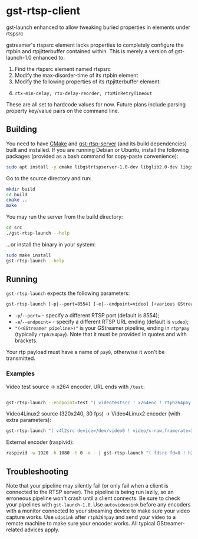 # gst-rtsp-client
gst-launch enhanced to allow tweaking buried properties in elements under rtspsrc

gstreamer's rtspsrc element lacks properties to completely configure the rtpbin and rtpjitterbuffer contained within.
This is merely a version of gst-launch-1.0 enhanced to:
  1)  Find the rtspsrc element named rtspsrc
  2)  Modify the max-disorder-time of its rtpbin element
  3)  Modify the following properties of its rtpjitterbuffer element:
  4)     rtx-min-delay, rtx-delay-reorder, rtxMinRetryTimeout

These are all set to hardcode values for now.
Future plans include parsing property key/value pairs on the command line.


## Building

You need to have [CMake](https://cmake.org/) and [gst-rtsp-server](https://github.com/GStreamer/gst-rtsp-server) (and its build dependencies) built and installed. If you are running Debian or Ubuntu, install the following packages (provided as a bash command for copy-paste convenience):

```bash
sudo apt install -y cmake libgstrtspserver-1.0-dev libglib2.0-dev libgstreamer1.0-dev
```

Go to the source directory and run:

```bash
mkdir build
cd build
cmake ..
make
```

You may run the server from the build directory:

```bash
cd src
./gst-rtsp-launch --help
```

...or install the binary in your system:

```bash
sudo make install
gst-rtsp-launch --help
```

## Running

`gst-rtsp-launch` expects the following parameters:

```bash
gst-rtsp-launch [-p|--port=8554] [-e|--endpoint=video] [<various GStreamer options>] "( <GStreamer pipeline> )"
```

* `-p`/`--port=` - specify a different RTSP port (default is 8554);
* `-e`/`--endpoint=` - specify a different RTSP URL ending (default is `video`);
* `"(<GStreamer pipeline>)"` is your GStreamer pipeline, ending in `rtp*pay` (typically `rtph264pay`). Note that it must be provided in quotes and with brackets.

Your rtp payload must have a name of `pay0`, otherwise it won't be transmitted.

### Examples

Video test source -> x264 encoder, URL ends with `/test`:

```bash

gst-rtsp-launch --endpoint=test "( videotestsrc ! x264enc ! rtph264pay name=pay0 pt=96 )"
```

Video4Linux2 source (320x240, 30 fps) -> Video4Linux2 encoder (with extra parameters):

```bash
gst-rtsp-launch "( v4l2src device=/dev/video0 ! video/x-raw,framerate=30/1,width=320,height=240 ! v4l2h264enc output-io-mode=4 extra-controls=\"encode,frame_level_rate_control_enable=1,h264_profile=4,h264_level=13,video_bitrate=300000,h264_i_frame_period=5;\" ! rtph264pay name=pay0 pt=96 )"
```

External encoder (raspivid):

```bash
raspivid -w 1920 -h 1080 -t 0 -o - | gst-rtsp-launch "( fdsrc fd=0 ! h264parse ! rtph264pay name=pay0 pt=96 )"
```

## Troubleshooting

Note that your pipeline may silently fail (or only fail when a client is connected to the RTSP server). The pipeline is being run lazily, so an erroneous pipeline won't crash until a client connects. Be sure to check your pipelines with `gst-launch-1.0`. Use `autovideosink` before any encoders with a monitor connected to your streaming device to make sure your video capture works. Use `udpsink` after `rtph264pay` and send your video to a remote machine to make sure your encoder works. All typical GStreamer-related advices apply.
